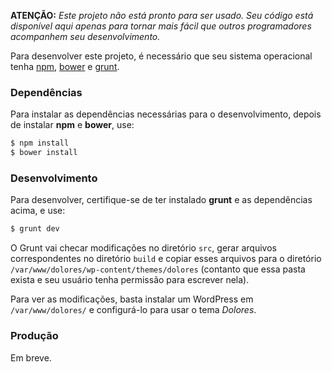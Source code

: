 **ATENÇÃO:** *Este projeto _não está pronto_ para ser usado. Seu código está disponível aqui apenas para tornar mais fácil que outros programadores acompanhem seu desenvolvimento.*

Para desenvolver este projeto, é necessário que seu sistema operacional tenha [npm](http://npmjs.com), [bower](http://bower.io) e [grunt](http://gruntjs.com).

### Dependências ###

Para instalar as dependências necessárias para o desenvolvimento, depois de instalar **npm** e **bower**, use:

```sh
$ npm install
$ bower install
```

### Desenvolvimento ###

Para desenvolver, certifique-se de ter instalado **grunt** e as dependências acima, e use:

```sh
$ grunt dev
```

O Grunt vai checar modificações no diretório `src`, gerar arquivos correspondentes no diretório `build` e copiar esses arquivos para o diretório `/var/www/dolores/wp-content/themes/dolores` (contanto que essa pasta exista e seu usuário tenha permissão para escrever nela).

Para ver as modificações, basta instalar um WordPress em `/var/www/dolores/` e configurá-lo para usar o tema *Dolores*.

### Produção ###

Em breve.
